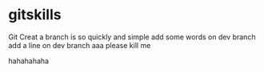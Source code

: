 # gitskills
Git Creat a branch is so quickly and simple
add some words on dev branch
add a line on dev branch
  aaa please kill me

hahahahaha

